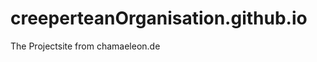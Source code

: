 creeperteanOrganisation.github.io
=================================
The Projectsite from chamaeleon.de
